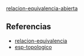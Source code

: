 [relacion-equivalencia-abierta](pdf/relacion-equivalencia-abierta.pdf)

## Referencias
- [relacion-equivalencia](./relacion-equivalencia.md)
- [esp-topologico](./esp-topologico.md)
